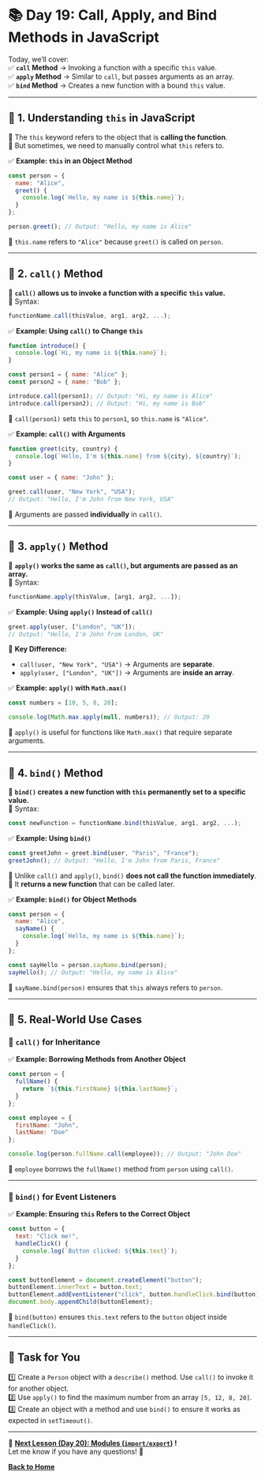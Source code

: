 # **📚 Day 19: Call, Apply, and Bind Methods in JavaScript**  

Today, we’ll cover:  
✅ **`call` Method** → Invoking a function with a specific `this` value.  
✅ **`apply` Method** → Similar to `call`, but passes arguments as an array.  
✅ **`bind` Method** → Creates a new function with a bound `this` value.  

---

## **🔹 1. Understanding `this` in JavaScript**  
📌 The `this` keyword refers to the object that is **calling the function**.  
📌 But sometimes, we need to manually control what `this` refers to.  

✅ **Example: `this` in an Object Method**  
```js
const person = {
  name: "Alice",
  greet() {
    console.log(`Hello, my name is ${this.name}`);
  }
};

person.greet(); // Output: "Hello, my name is Alice"
```
🔹 `this.name` refers to `"Alice"` because `greet()` is called on `person`.  

---

## **🔹 2. `call()` Method**  
📌 **`call()` allows us to invoke a function with a specific `this` value.**  
📌 Syntax:  
```js
functionName.call(thisValue, arg1, arg2, ...);
```

✅ **Example: Using `call()` to Change `this`**  
```js
function introduce() {
  console.log(`Hi, my name is ${this.name}`);
}

const person1 = { name: "Alice" };
const person2 = { name: "Bob" };

introduce.call(person1); // Output: "Hi, my name is Alice"
introduce.call(person2); // Output: "Hi, my name is Bob"
```
🔹 `call(person1)` sets `this` to `person1`, so `this.name` is `"Alice"`.  

✅ **Example: `call()` with Arguments**  
```js
function greet(city, country) {
  console.log(`Hello, I'm ${this.name} from ${city}, ${country}`);
}

const user = { name: "John" };

greet.call(user, "New York", "USA"); 
// Output: "Hello, I'm John from New York, USA"
```
🔹 Arguments are passed **individually** in `call()`.  

---

## **🔹 3. `apply()` Method**  
📌 **`apply()` works the same as `call()`, but arguments are passed as an array.**  
📌 Syntax:  
```js
functionName.apply(thisValue, [arg1, arg2, ...]);
```

✅ **Example: Using `apply()` Instead of `call()`**  
```js
greet.apply(user, ["London", "UK"]); 
// Output: "Hello, I'm John from London, UK"
```
🔹 **Key Difference:**  
- `call(user, "New York", "USA")` → Arguments are **separate**.  
- `apply(user, ["London", "UK"])` → Arguments are **inside an array**.  

✅ **Example: `apply()` with `Math.max()`**  
```js
const numbers = [10, 5, 8, 20];

console.log(Math.max.apply(null, numbers)); // Output: 20
```
🔹 `apply()` is useful for functions like `Math.max()` that require separate arguments.  

---

## **🔹 4. `bind()` Method**  
📌 **`bind()` creates a new function with `this` permanently set to a specific value.**  
📌 Syntax:  
```js
const newFunction = functionName.bind(thisValue, arg1, arg2, ...);
```

✅ **Example: Using `bind()`**  
```js
const greetJohn = greet.bind(user, "Paris", "France");
greetJohn(); // Output: "Hello, I'm John from Paris, France"
```
🔹 Unlike `call()` and `apply()`, `bind()` **does not call the function immediately**.  
🔹 It **returns a new function** that can be called later.  

✅ **Example: `bind()` for Object Methods**  
```js
const person = {
  name: "Alice",
  sayName() {
    console.log(`Hello, my name is ${this.name}`);
  }
};

const sayHello = person.sayName.bind(person);
sayHello(); // Output: "Hello, my name is Alice"
```
🔹 `sayName.bind(person)` ensures that `this` always refers to `person`.  

---

## **🔹 5. Real-World Use Cases**  

### **🔹 `call()` for Inheritance**
✅ **Example: Borrowing Methods from Another Object**
```js
const person = {
  fullName() {
    return `${this.firstName} ${this.lastName}`;
  }
};

const employee = {
  firstName: "John",
  lastName: "Doe"
};

console.log(person.fullName.call(employee)); // Output: "John Doe"
```
🔹 `employee` borrows the `fullName()` method from `person` using `call()`.  

---

### **🔹 `bind()` for Event Listeners**
✅ **Example: Ensuring `this` Refers to the Correct Object**
```js
const button = {
  text: "Click me!",
  handleClick() {
    console.log(`Button clicked: ${this.text}`);
  }
};

const buttonElement = document.createElement("button");
buttonElement.innerText = button.text;
buttonElement.addEventListener("click", button.handleClick.bind(button));
document.body.appendChild(buttonElement);
```
🔹 `bind(button)` ensures `this.text` refers to the `button` object inside `handleClick()`.  

---

## **📝 Task for You**  
1️⃣ Create a `Person` object with a `describe()` method. Use `call()` to invoke it for another object.  
2️⃣ Use `apply()` to find the maximum number from an array `[5, 12, 8, 20]`.  
3️⃣ Create an object with a method and use `bind()` to ensure it works as expected in `setTimeout()`.  

---

🎯 **[Next Lesson (Day 20): Modules (`import/export`)](../day_20/README.md) !**  
Let me know if you have any questions! 🚀

[**Back to Home**](../../../README.md)